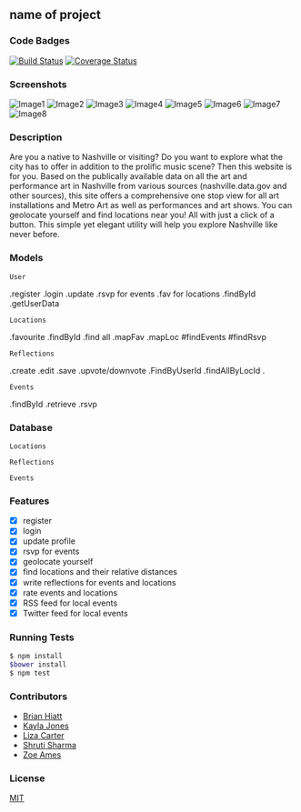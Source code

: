 ## name of project
### Code Badges
[![Build Status](https://travis-ci.org/bchiatt/enlighTN.svg)](https://travis-ci.org/bchiatt/enlighTN)
[![Coverage Status](https://coveralls.io/repos/bchiatt/enlighTN/badge.png)](https://coveralls.io/r/bchiatt/enlighTN)

### Screenshots
![Image1](https://raw.githubusercontent.com/nss-cohort-2014-06-07/express-template/master/docs/screenshots/Slide06.jpg)
![Image2](https://raw.githubusercontent.com/nss-cohort-2014-06-07/express-template/master/docs/screenshots/Slide07.jpg)
![Image3](https://raw.githubusercontent.com/nss-cohort-2014-06-07/express-template/master/docs/screenshots/Slide08.jpg)
![Image4](https://raw.githubusercontent.com/nss-cohort-2014-06-07/express-template/master/docs/screenshots/Slide09.jpg)
![Image5](https://raw.githubusercontent.com/nss-cohort-2014-06-07/express-template/master/docs/screenshots/Slide10.jpg)
![Image6](https://raw.githubusercontent.com/nss-cohort-2014-06-07/express-template/master/docs/screenshots/Slide11.jpg)
![Image7](https://raw.githubusercontent.com/nss-cohort-2014-06-07/express-template/master/docs/screenshots/Slide12.jpg)
![Image8](https://raw.githubusercontent.com/nss-cohort-2014-06-07/express-template/master/docs/screenshots/Slide13.jpg)

### Description
Are you a native to Nashville or visiting? Do you want to explore what the city has to offer in addition to the prolific music scene? Then this website is for you. Based on the publically available data on all the art and performance art in Nashville from various sources (nashville.data.gov and other sources), this site offers a comprehensive one stop view for all art installations and Metro Art as well as performances and art shows. You can geolocate yourself and find locations near you! All with just a click of a button. This simple yet elegant utility will help you explore Nashville like never before.  

### Models
```
User
```
.register
.login
.update
.rsvp for events
.fav for locations
.findById
.getUserData

```
Locations
```
.favourite
.findById
.find all
.mapFav
.mapLoc
#findEvents
#findRsvp
```
Reflections
```
.create
.edit
.save
.upvote/downvote
.FindByUserId
.findAllByLocId
.

```
Events
```
.findById
.retrieve
.rsvp

### Database
```
Locations
```

```
Reflections
```


```
Events
```

### Features
- [x] register
- [x] login
- [x] update profile
- [x] rsvp for events
- [x] geolocate yourself
- [x] find locations and their relative distances
- [x] write reflections for events and locations
- [x] rate events and locations
- [x] RSS feed for local events
- [x] Twitter feed for local events

### Running Tests
```bash
$ npm install
$bower install
$ npm test
```

### Contributors
- [Brian Hiatt](https://github.com/bchiatt)
- [Kayla Jones](https://github.com/kaylalynjones)
- [Liza Carter](https://github.com/LizaHCarter)
- [Shruti Sharma](https://github.com/shrutijalewar)
- [Zoe Ames](https://github.com/zoeames)

### License
[MIT](LICENSE)

